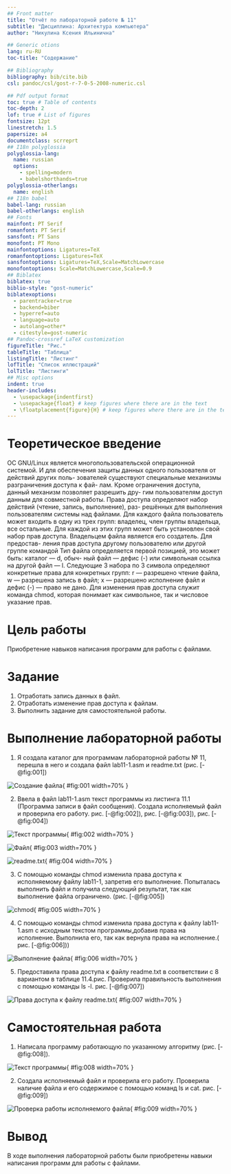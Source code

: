 ```yaml
---
## Front matter
title: "Отчёт по лабораторной работе № 11"
subtitle: "Дисциплина: Архитектура компьютера"
author: "Никулина Ксения Ильинична"

## Generic otions
lang: ru-RU
toc-title: "Содержание"

## Bibliography
bibliography: bib/cite.bib
csl: pandoc/csl/gost-r-7-0-5-2008-numeric.csl

## Pdf output format
toc: true # Table of contents
toc-depth: 2
lof: true # List of figures
fontsize: 12pt
linestretch: 1.5
papersize: a4
documentclass: scrreprt
## I18n polyglossia
polyglossia-lang:
  name: russian
  options:
	- spelling=modern
	- babelshorthands=true
polyglossia-otherlangs:
  name: english
## I18n babel
babel-lang: russian
babel-otherlangs: english
## Fonts
mainfont: PT Serif
romanfont: PT Serif
sansfont: PT Sans
monofont: PT Mono
mainfontoptions: Ligatures=TeX
romanfontoptions: Ligatures=TeX
sansfontoptions: Ligatures=TeX,Scale=MatchLowercase
monofontoptions: Scale=MatchLowercase,Scale=0.9
## Biblatex
biblatex: true
biblio-style: "gost-numeric"
biblatexoptions:
  - parentracker=true
  - backend=biber
  - hyperref=auto
  - language=auto
  - autolang=other*
  - citestyle=gost-numeric
## Pandoc-crossref LaTeX customization
figureTitle: "Рис."
tableTitle: "Таблица"
listingTitle: "Листинг"
lofTitle: "Список иллюстраций"
lolTitle: "Листинги"
## Misc options
indent: true
header-includes:
  - \usepackage{indentfirst}
  - \usepackage{float} # keep figures where there are in the text
  - \floatplacement{figure}{H} # keep figures where there are in the text
---
```


# Теоретическое введение
ОС GNU/Linux является многопользовательской операционной системой. И
для обеспечения защиты данных одного пользователя от действий других поль-
зователей существуют специальные механизмы разграничения доступа к фай-
лам. Кроме ограничения доступа, данный механизм позволяет разрешить дру-
гим пользователям доступ данным для совместной работы.
Права доступа определяют набор действий (чтение, запись, выполнение), раз-
решённых для выполнения пользователям системы над файлами. Для каждого
файла пользователь может входить в одну из трех групп: владелец, член группы
владельца, все остальные. Для каждой из этих групп может быть установлен свой
набор прав доступа. Владельцем файла является его создатель. Для предостав-
ления прав доступа другому пользователю или другой группе командой
Тип файла определяется первой позицией, это может быть: каталог — d, обыч-
ный файл — дефис (-) или символьная ссылка на другой файл — l. Следующие
3 набора по 3 символа определяют конкретные права для конкретных групп:
r — разрешено чтение файла, w — разрешена запись в файл; x — разрешено
исполнение файл и дефис (-) — право не дано.
Для изменения прав доступа служит команда chmod, которая понимает как
символьное, так и числовое указание прав.

# Цель работы

Приобретение навыков написания программ для работы с файлами.

# Задание

1. Отработать запись данных в файл.
2. Отработать изменение прав доступа к файлам.
3. Выполнить задание для самостоятельной работы.

# Выполнение лабораторной работы

1. Я создала каталог для программам лабораторной работы № 11, перешла
в него и создала файл lab11-1.asm и readme.txt (рис. [-@fig:001])

![Создание файла](image/1.png){ #fig:001 width=70% }

2. Ввела в файл lab11-1.asm текст программы из листинга 11.1 (Программа
записи в файл сообщения). Создала исполняемый файл и проверила его
работу. рис. [-@fig:002]), рис. [-@fig:003]), рис. [-@fig:004])

![Текст программы](image/2.png){ #fig:002 width=70% }

![Файл](image/3.png){ #fig:003 width=70% }

![readme.txt](image/4.png){ #fig:004 width=70% }

3. С помощью команды chmod изменила права доступа к исполняемому файлу
lab11-1, запретив его выполнение. Попыталась выполнить файл и получила следующий результат, так как выполнение файла ограничено. (рис. [-@fig:005])

![chmod](image/5.png){ #fig:005 width=70% }


4. С помощью команды chmod изменила права доступа к файлу lab11-1.asm с
исходным текстом программы,добавив права на исполнение. Выполнила его, так как вернула права на исполнение.( рис. [-@fig:006]))

![Выполнение файла](image/6.png){ #fig:006 width=70% }

5. Предоставила права доступа к файлу readme.txt в соответствии с 8 вариантом в таблице 11.4.рис. Проверила правильность выполнения с помощью
команды ls -l. рис. [-@fig:007])

![Права доступа к файлу readme.txt](image/7.png){ #fig:007 width=70% }

# Самостоятельная работа

1. Написала программу работающую по указанному алгоритму (рис. [-@fig:008]).


![Текст программы](image/8.png){ #fig:008 width=70% }

2. Создала исполняемый файл и проверила его работу. Проверила наличие файла
и его содержимое с помощью команд ls и cat. рис. [-@fig:009])

![Проверка работы исполняемого файла](image/9.png){ #fig:009 width=70% }

# Вывод

В ходе выполнения лабораторной работы были приобретены навыки написания программ для работы с файлами.
